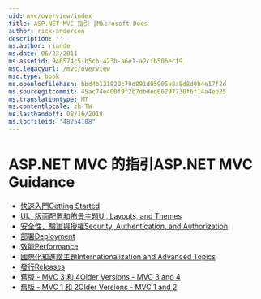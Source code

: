 ```yaml
---
uid: mvc/overview/index
title: ASP.NET MVC 指引 |Microsoft Docs
author: rick-anderson
description: ''
ms.author: riande
ms.date: 06/23/2011
ms.assetid: 946574c5-b5cb-423b-a6e1-a2cfb506ecf9
msc.legacyurl: /mvc/overview
msc.type: book
ms.openlocfilehash: bbd4b121820c79d891d95905a8a8d8d0b4e17f2d
ms.sourcegitcommit: 45ac74e400f9f2b7dbded66297730f6f14a4eb25
ms.translationtype: MT
ms.contentlocale: zh-TW
ms.lasthandoff: 08/16/2018
ms.locfileid: "48254108"
---
```

<a name="aspnet-mvc-guidance"></a><span data-ttu-id="86f58-102">ASP.NET MVC 的指引</span><span class="sxs-lookup"><span data-stu-id="86f58-102">ASP.NET MVC Guidance</span></span>
====================
- [<span data-ttu-id="86f58-103">快速入門</span><span class="sxs-lookup"><span data-stu-id="86f58-103">Getting Started</span></span>](getting-started/index.md)
- [<span data-ttu-id="86f58-104">UI、版面配置和佈景主題</span><span class="sxs-lookup"><span data-stu-id="86f58-104">UI, Layouts, and Themes</span></span>](views/index.md)
- [<span data-ttu-id="86f58-105">安全性、驗證與授權</span><span class="sxs-lookup"><span data-stu-id="86f58-105">Security, Authentication, and Authorization</span></span>](security/index.md)
- [<span data-ttu-id="86f58-106">部署</span><span class="sxs-lookup"><span data-stu-id="86f58-106">Deployment</span></span>](deployment/index.md)
- [<span data-ttu-id="86f58-107">效能</span><span class="sxs-lookup"><span data-stu-id="86f58-107">Performance</span></span>](performance/index.md)
- [<span data-ttu-id="86f58-108">國際化和進階主題</span><span class="sxs-lookup"><span data-stu-id="86f58-108">Internationalization and Advanced Topics</span></span>](advanced/index.md)
- [<span data-ttu-id="86f58-109">發行</span><span class="sxs-lookup"><span data-stu-id="86f58-109">Releases</span></span>](releases/index.md)
- [<span data-ttu-id="86f58-110">舊版 - MVC 3 和 4</span><span class="sxs-lookup"><span data-stu-id="86f58-110">Older Versions - MVC 3 and 4</span></span>](older-versions/index.md)
- [<span data-ttu-id="86f58-111">舊版 - MVC 1 和 2</span><span class="sxs-lookup"><span data-stu-id="86f58-111">Older Versions - MVC 1 and 2</span></span>](older-versions-1/index.md)
